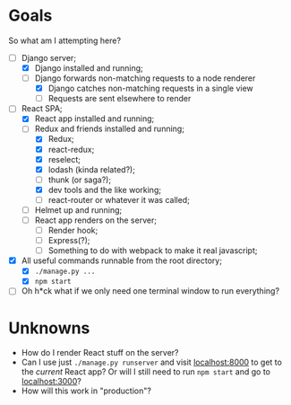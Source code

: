 # Goals

So what am I attempting here?

* [ ] Django server;
  * [x] Django installed and running;
  * [ ] Django forwards non-matching requests to a node renderer
    * [x] Django catches non-matching requests in a single view
    * [ ] Requests are sent elsewhere to render
* [ ] React SPA;
  * [x] React app installed and running;
  * [ ] Redux and friends installed and running;
    * [x] Redux;
    * [x] react-redux;
    * [x] reselect;
    * [x] lodash (kinda related?);
    * [ ] thunk (or saga?);
    * [x] dev tools and the like working;
    * [ ] react-router or whatever it was called;
  * [ ] Helmet up and running;
  * [ ] React app renders on the server;
    * [ ] Render hook;
    * [ ] Express(?);
    * [ ] Something to do with webpack to make it real javascript;
* [x] All useful commands runnable from the root directory;
  * [x] `./manage.py ...`
  * [x] `npm start`
* [ ] Oh h*ck what if we only need one terminal window to run everything?

# Unknowns

* How do I render React stuff on the server?
* Can I use just `./manage.py runserver` and visit [localhost:8000](http://localhost:8000) to get to the _current_ React app?  Or will I still need to run `npm start` and go to [localhost:3000](http://localhost:3000)?
* How will this work in "production"?
